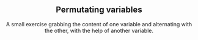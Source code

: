 <div align="center">
  
## Permutating variables
  
A small exercise grabbing the content of one variable and alternating with the other, with the help of another variable.
